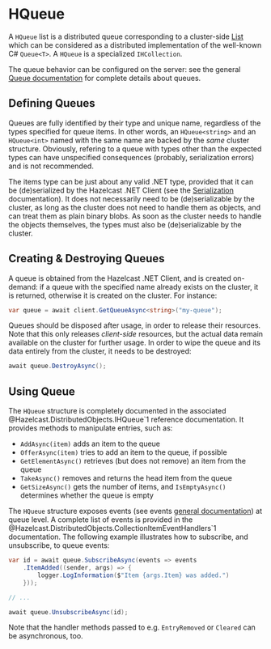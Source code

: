 # HQueue

A `HQueue` list is a distributed queue corresponding to a cluster-side [List](https://docs.hazelcast.com/hazelcast/latest/data-structures/queue) which can be considered as a distributed implementation of the well-known C# `Queue<T>`. A `HQueue` is a specialized `IHCollection`.

The queue behavior can be configured on the server: see the general [Queue documentation](https://docs.hazelcast.com/hazelcast/latest/data-structures/queue) for complete details about queues.

## Defining Queues

Queues are fully identified by their type and unique name, regardless of the types specified for queue items. In other words, an `HQueue<string>` and an `HQueue<int>` named with the same name are backed by the *same* cluster structure. Obviously, refering to a queue with types other than the expected types can have unspecified consequences (probably, serialization errors) and is not recommended.

The items type can be just about any valid .NET type, provided that it can be (de)serialized by the Hazelcast .NET Client (see the [Serialization](../serialization.md) documentation). It does not necessarily need to be (de)serializable by the cluster, as long as the cluster does not need to handle them as objects, and can treat them as plain binary blobs. As soon as the cluster needs to handle the objects themselves, the types must also be (de)serializable by the cluster.

## Creating & Destroying Queues

A queue is obtained from the Hazelcast .NET Client, and is created on-demand: if a queue with the specified name already exists on the cluster, it is returned, otherwise it is created on the cluster. For instance:

```csharp
var queue = await client.GetQueueAsync<string>("my-queue");
```

Queues should be disposed after usage, in order to release their resources. Note that this only releases *client-side* resources, but the actual data remain available on the cluster for further usage. In order to wipe the queue and its data entirely from the cluster, it needs to be destroyed:

```csharp
await queue.DestroyAsync();
```

## Using Queue

The `HQueue` structure is completely documented in the associated @Hazelcast.DistributedObjects.IHQueue`1 reference documentation. It provides methods to manipulate entries, such as:

* `AddAsync(item)` adds an item to the queue
* `OfferAsync(item)` tries to add an item to the queue, if possible
* `GetElementAsync()` retrieves (but does not remove) an item from the queue
* `TakeAsync()` removes and returns the head item from the queue
* `GetSizeAsync()` gets the number of items, and `IsEmptyAsync()` determines whether the queue is empty

The `HQueue` structure exposes events (see events [general documentation](../events.md)) at queue level. A complete list of events is provided in the @Hazelcast.DistributedObjects.CollectionItemEventHandlers`1 documentation. The following example illustrates how to subscribe, and unsubscribe, to queue events:

```csharp
var id = await queue.SubscribeAsync(events => events
    .ItemAdded((sender, args) => {
        logger.LogInformation($"Item {args.Item} was added.")
    }));

// ...

await queue.UnsubscribeAsync(id);
```

Note that the handler methods passed to e.g. `EntryRemoved` or `Cleared` can be asynchronous, too.

